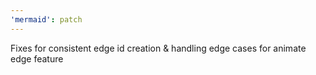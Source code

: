 ```yaml
---
'mermaid': patch
---
```


Fixes for consistent edge id creation & handling edge cases for animate edge feature
